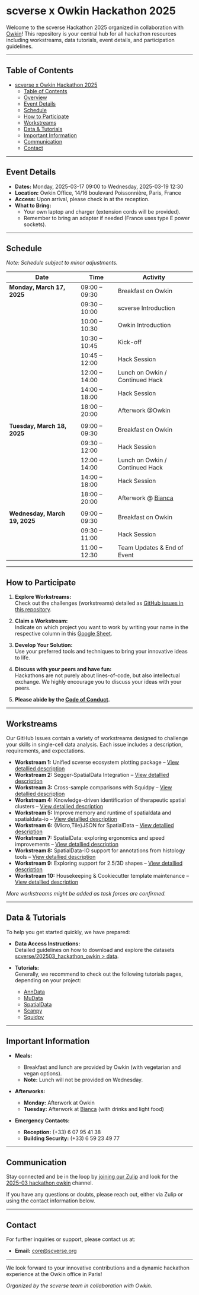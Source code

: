 # scverse x Owkin Hackathon 2025

Welcome to the scverse Hackathon 2025 organized in collaboration with [Owkin](https://www.owkin.com)! This repository is your central hub for all hackathon resources including workstreams, data tutorials, event details, and participation guidelines.

---

## Table of Contents

- [scverse x Owkin Hackathon 2025](#scverse-x-owkin-hackathon-2025)
  - [Table of Contents](#table-of-contents)
  - [Overview](#overview)
  - [Event Details](#event-details)
  - [Schedule](#schedule)
  - [How to Participate](#how-to-participate)
  - [Workstreams](#workstreams)
  - [Data \& Tutorials](#data--tutorials)
  - [Important Information](#important-information)
  - [Communication](#communication)
  - [Contact](#contact)

---

## Event Details

- **Dates:** Monday, 2025-03-17 09:00 to Wednesday, 2025-03-19 12:30
- **Location:** Owkin Office, 14/16 boulevard Poissonnière, Paris, France
- **Access:** Upon arrival, please check in at the reception.
- **What to Bring:**
  - Your own laptop and charger (extension cords will be provided).  
  - Remember to bring an adapter if needed (France uses type E power sockets).

---

## Schedule

*Note: Schedule subject to minor adjustments.*

| Date                       | Time            | Activity                               |
|----------------------------|-----------------|----------------------------------------|
| **Monday, March 17, 2025** | 09:00 – 09:30   | Breakfast on Owkin                     |
|                            | 09:30 – 10:00   | scverse Introduction                   |
|                            | 10:00 – 10:30   | Owkin Introduction                     |
|                            | 10:30 – 10:45   | Kick-off                               |
|                            | 10:45 – 12:00   | Hack Session                           |
|                            | 12:00 – 14:00   | Lunch on Owkin / Continued Hack        |
|                            | 14:00 – 18:00   | Hack Session                           |
|                            | 18:00 – 20:00   | Afterwork @Owkin                       |
|                            |                 |                                        |
| **Tuesday, March 18, 2025**| 09:00 – 09:30   | Breakfast on Owkin                     |
|                            | 09:30 – 12:00   | Hack Session                           |
|                            | 12:00 – 14:00   | Lunch on Owkin / Continued Hack        |
|                            | 14:00 – 18:00   | Hack Session                           |
|                            | 18:00 – 20:00   | Afterwork @ [Bianca](https://maps.app.goo.gl/paTs1PoTaLMpGFsJ9) |
|                            |                 |                                        |
| **Wednesday, March 19, 2025**| 09:00 – 09:30 | Breakfast on Owkin                     |
|                            | 09:30 – 11:00   | Hack Session                           |
|                            | 11:00 – 12:30   | Team Updates & End of Event            |


---

## How to Participate

1. **Explore Workstreams:**  
   Check out the challenges (workstreams) detailed as [GitHub issues in this repository](https://github.com/scverse/202503_hackathon_owkin/issues).

2. **Claim a Workstream:**  
   Indicate on which project you want to work by writing your name in the respective column in this [Google Sheet](https://docs.google.com/spreadsheets/d/1f8i7c4cuFnUof2_-dPTYoTEVhK4i5flWGV2vGViLvsE/edit?gid=0#gid=0).

3. **Develop Your Solution:**  
   Use your preferred tools and techniques to bring your innovative ideas to life.

4. **Discuss with your peers and have fun:**  
   Hackathons are not purely about lines-of-code, but also intellectual exchange. We highly encourage you to discuss your ideas with your peers.

5. **Please abide by the [Code of Conduct](https://scverse.org/about/code_of_conduct).**

---

## Workstreams

Our GitHub Issues contain a variety of workstreams designed to challenge your skills in single-cell data analysis. Each issue includes a description, requirements, and expectations.  
- **Workstream 1:** Unified scverse ecosystem plotting package – [View detallied description](https://github.com/scverse/202503_hackathon_owkin/issues/1)  
- **Workstream 2:** Segger-SpatialData Integration – [View detallied description](https://github.com/scverse/202503_hackathon_owkin/issues/11)  
- **Workstream 3:** Cross-sample comparisons with Squidpy – [View detallied description](https://github.com/scverse/202503_hackathon_owkin/issues/12)
- **Workstream 4:** Knowledge-driven identification of therapeutic spatial clusters – [View detallied description](https://github.com/scverse/202503_hackathon_owkin/issues/14)
- **Workstream 5:** Improve memory and runtime of spatialdata and spatialdata-io – [View detallied description](https://github.com/scverse/202503_hackathon_owkin/issues/10)
- **Workstream 6:** {Micro,Tile}JSON for SpatialData – [View detallied description](https://github.com/scverse/202503_hackathon_owkin/issues/4)
- **Workstream 7:** SpatialData: exploring ergonomics and speed improvements – [View detallied description](https://github.com/scverse/202503_hackathon_owkin/issues/6)
- **Workstream 8:** SpatialData-IO support for annotations from histology tools – [View detallied description](https://github.com/scverse/202503_hackathon_owkin/issues/9)
- **Workstream 9:** Exploring support for 2.5/3D shapes – [View detallied description](https://github.com/scverse/202503_hackathon_owkin/issues/8)
- **Workstream 10:** Housekeeping & Cookiecutter template maintenance – [View detallied description](https://github.com/scverse/202503_hackathon_owkin/issues/7)


*More workstreams might be added as task forces are confirmed.*

---

## Data & Tutorials

To help you get started quickly, we have prepared:

- **Data Access Instructions:**  
  Detailed guidelines on how to download and explore the datasets [scverse/202503_hackathon_owkin > data](https://github.com/scverse/202503_hackathon_owkin/tree/main/data).

- **Tutorials:**  
  Generally, we recommend to check out the following tutorials pages, depending on your project:
  - [AnnData](https://anndata.readthedocs.io/en/stable/tutorials/index.html)
  - [MuData](https://mudata.readthedocs.io/en/latest/notebooks/quickstart_mudata.html)
  - [SpatialData](https://spatialdata.scverse.org/en/stable/tutorials/notebooks/notebooks.html)
  - [Scanpy](https://scanpy.readthedocs.io/en/stable/tutorials/index.html)
  - [Squidpy](https://squidpy.readthedocs.io/en/stable/notebooks/tutorials/index.html)

---

## Important Information

- **Meals:**  
  - Breakfast and lunch are provided by Owkin (with vegetarian and vegan options).  
  - **Note:** Lunch will not be provided on Wednesday.

- **Afterworks:**  
  - **Monday:** Afterwork at Owkin  
  - **Tuesday:** Afterwork at [Bianca](https://maps.app.goo.gl/paTs1PoTaLMpGFsJ9) (with drinks and light food)

- **Emergency Contacts:**  
  - **Reception:** (+33) 6 07 95 41 38  
  - **Building Security:** (+33) 6 59 23 49 77

---

## Communication

Stay connected and be in the loop by [joining our Zulip](https://scverse.zulipchat.com) and look for the [2025-03 hackathon owkin](https://scverse.zulipchat.com/#narrow/channel/488601-2025-03-hackathon-owkin) channel.

If you have any questions or doubts, please reach out, either via Zulip or using the contact information below.

---

## Contact

For further inquiries or support, please contact us at:

- **Email:** [core@scverse.org](mailto:core@scverse.org)

---

We look forward to your innovative contributions and a dynamic hackathon experience at the Owkin office in Paris!

*Organized by the scverse team in collaboration with Owkin.*
